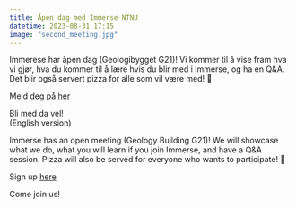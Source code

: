 ```yaml
---
title: Åpen dag med Immerse NTNU
datetime: 2023-08-31 17:15
image: "second_meeting.jpg"
---
```


Immerese har åpen dag (Geologibygget G21)! Vi kommer til å vise fram hva vi gjør, hva du kommer til å lære hvis du blir med i Immerse, og ha en Q&A. Det blir også servert pizza for alle som vil være med! 🍕 

Meld deg på <a href="https://forms.gle/YiZ6tRvoX3MJQ1WH9">her</a>

Bli med da vel!
</br>
(English version)

Immerse has an open meeting (Geology Building G21)! We will showcase what we do, what you will learn if you join Immerse, and have a Q&A session. Pizza will also be served for everyone who wants to participate! 🍕 

Sign up <a href="https://forms.gle/YiZ6tRvoX3MJQ1WH9">here</a>

Come join us!
